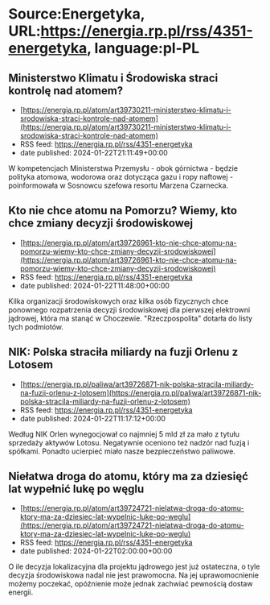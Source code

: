 # Source:Energetyka, URL:https://energia.rp.pl/rss/4351-energetyka, language:pl-PL

## Ministerstwo Klimatu i Środowiska straci kontrolę nad atomem?
 - [https://energia.rp.pl/atom/art39730211-ministerstwo-klimatu-i-srodowiska-straci-kontrole-nad-atomem](https://energia.rp.pl/atom/art39730211-ministerstwo-klimatu-i-srodowiska-straci-kontrole-nad-atomem)
 - RSS feed: https://energia.rp.pl/rss/4351-energetyka
 - date published: 2024-01-22T21:11:49+00:00

W kompetencjach Ministerstwa Przemysłu - obok górnictwa - będzie polityka atomowa, wodorowa oraz dotycząca gazu i ropy naftowej - poinformowała w Sosnowcu szefowa resortu Marzena Czarnecka.

## Kto nie chce atomu na Pomorzu? Wiemy, kto chce zmiany decyzji środowiskowej
 - [https://energia.rp.pl/atom/art39726961-kto-nie-chce-atomu-na-pomorzu-wiemy-kto-chce-zmiany-decyzji-srodowiskowej](https://energia.rp.pl/atom/art39726961-kto-nie-chce-atomu-na-pomorzu-wiemy-kto-chce-zmiany-decyzji-srodowiskowej)
 - RSS feed: https://energia.rp.pl/rss/4351-energetyka
 - date published: 2024-01-22T11:48:00+00:00

Kilka organizacji środowiskowych oraz kilka osób fizycznych chce ponownego rozpatrzenia decyzji środowiskowej dla pierwszej elektrowni jądrowej, która ma stanąć w Choczewie. "Rzeczpospolita" dotarła do listy tych podmiotów.

## NIK: Polska straciła miliardy na fuzji Orlenu z Lotosem
 - [https://energia.rp.pl/paliwa/art39726871-nik-polska-stracila-miliardy-na-fuzji-orlenu-z-lotosem](https://energia.rp.pl/paliwa/art39726871-nik-polska-stracila-miliardy-na-fuzji-orlenu-z-lotosem)
 - RSS feed: https://energia.rp.pl/rss/4351-energetyka
 - date published: 2024-01-22T11:17:12+00:00

Według NIK Orlen wynegocjował co najmniej 5 mld zł za mało z tytułu sprzedaży aktywów Lotosu. Negatywnie oceniono też nadzór nad fuzją i spółkami. Ponadto ucierpieć miało nasze bezpieczeństwo paliwowe.

## Niełatwa droga do atomu, który ma za dziesięć lat wypełnić lukę po węglu
 - [https://energia.rp.pl/atom/art39724721-nielatwa-droga-do-atomu-ktory-ma-za-dziesiec-lat-wypelnic-luke-po-weglu](https://energia.rp.pl/atom/art39724721-nielatwa-droga-do-atomu-ktory-ma-za-dziesiec-lat-wypelnic-luke-po-weglu)
 - RSS feed: https://energia.rp.pl/rss/4351-energetyka
 - date published: 2024-01-22T02:00:00+00:00

O ile decyzja lokalizacyjna dla projektu jądrowego jest już ostateczna, o tyle decyzja środowiskowa nadal nie jest prawomocna. Na jej uprawomocnienie możemy poczekać, opóźnienie może jednak zachwiać pewnością dostaw energii.

